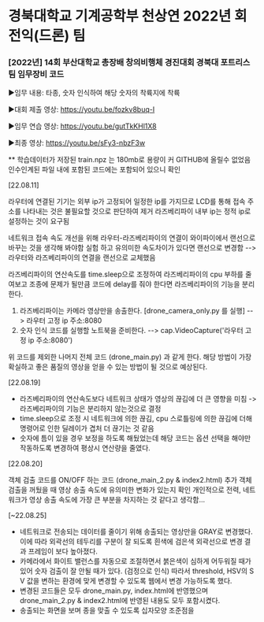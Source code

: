 # 경북대학교 기계공학부 천상연 2022년 회전익(드론) 팀
### [2022년] 14회 부산대학교 총장배 창의비행체 경진대회 경북대 포트리스팀 임무장비 코드

▶임무 내용: 타종, 숫자 인식하여 해당 숫자의 착륙지에 착륙

▶대회 제출 영상: https://youtu.be/fozkv8buq-I

▶임무 연습 영상: https://youtu.be/gutTkKHl1X8

▶최종 영상: https://youtu.be/sFy3-nbzF3w

** 학습데이터가 저장된 train.npz 는 180mb로 용량이 커 GITHUB에 올릴수 없었음
   인수인계된 파일 내에 포함된 코드에는 포함되어 있으니 확인

[22.08.11]

라우터에 연결된 기기는 외부 ip가 고정되어 일정한 ip를 가지므로 LCD를 통해 접속 주소를 나타내는 것은 불필요할 것으로 판단하여 제거
라즈베리파이 내부 ip는 정적 ip로 설정하는 것이 요구됨

네트워크 접속 속도 개선을 위해 라우터-라즈베리파이의 연결이 와이파이에서 랜선으로 바꾸는 것을 생각해 봐야함
실험 하고 유의미한 속도차이가 있다면 랜선으로 변경함 --> 라우터와 라즈베리파이의 연결을 랜선으로 교체했음

라즈베리파이의 연산속도를 time.sleep으로 조정하여 라즈베리파이의 cpu 부하를 줄여보고 조종에 문제가 될만큼 코드에 delay를 줘야 한다면
라즈베리파이의 기능을 분리한다.
1. 라즈베리파이는 카메라 영상만을 송출한다. [drone_camera_only.py 를 실행]
 --> 라우터 고정 ip 주소:8080
2. 숫자 인식 코드를 실행할 노트북을 준비한다.
 --> cap.VideoCapture('라우터 고정 ip 주소:8080')
 
 위 코드를 제외한 나머지 전체 코드 (drone_main.py) 과 같게 한다.  해당 방법이 가장 확실하고 좋은 품질의 영상을 얻을 수 있는 방법이 될 것으로 예상된다.
 
[22.08.19]

- 라즈베리파이의 연산속도보다 네트워크 상태가 영상의 끊김에 더 큰 영향을 미침 -> 라즈베리파이의 기능은 분리하지 않는것으로 결정
- time.sleep으로 조정 시 네트워크에 의한 끊김, cpu 스로틀링에 의한 끊김에 더해 명령어로 인한 딜레이가 겹처 더 끊기는 것 같음
- 숫자에 틈이 있을 경우 보정을 하도록 해뒀었는데 해당 코드는 옵션 선택을 해야만 작동하도록 변경하여 평상시 연산량을 줄였다.

[22.08.20]

객체 검출 코드를 ON/OFF 하는 코드 (drone_main_2.py & index2.html) 추가
객체 검출을 꺼뒀을 때 영상 송출 속도에 유의미한 변화가 있는지 확인
개인적으로 전력, 네트워크가 영상 송출 속도에 가장 큰 부분을 차지하는 것 같다고 생각함...

[~22.08.25]
- 네트워크로 전송되는 데이터를 줄이기 위해 송출되는 영상만을 GRAY로 변경했다. 이에 따라 외곽선의 테두리를 구분이 잘 되도록 흰색에 검은색 외곽선으로 변경 결과 프레임이 보다 높아졌다.
- 카메라에서 화이트 밸런스를 자동으로 조절하면서 붉은색이 심하게 어두워질 때가 있어 숫자 검출이 잘 안될 때가 있다. (검정으로 인식)
  따라서 threshold, HSV의 S V 값을 변하는 환경에 맞게 변경할 수 있도록 웹에서 변경 가능하도록 했다.
- 변경된 코드들은 모두 drone_main.py, index.html에 반영했으며 drone_main_2.py & index2.html에 반영된 내용도 모두 포함시켰다.
- 송출되는 화면을 보며 종을 맞출 수 있도록 십자모양 조준점을 
